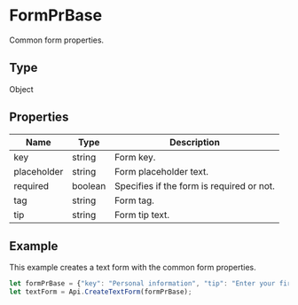 # FormPrBase

Common form properties.

## Type

Object

## Properties

| Name | Type | Description |
| ---- | ---- | ----------- |
| key | string | Form key. |
| placeholder | string | Form placeholder text. |
| required | boolean | Specifies if the form is required or not. |
| tag | string | Form tag. |
| tip | string | Form tip text. |


## Example

This example creates a text form with the common form properties.

```javascript editor-
let formPrBase = {"key": "Personal information", "tip": "Enter your first name", "required": true, "placeholder": "First name"};
let textForm = Api.CreateTextForm(formPrBase);
```

